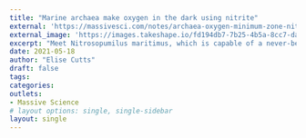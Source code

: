 ```yaml
---
title: "Marine archaea make oxygen in the dark using nitrite"
external: 'https://massivesci.com/notes/archaea-oxygen-minimum-zone-nitrogen-ocean-anoxia/'
external_image: 'https://images.takeshape.io/fd194db7-7b25-4b5a-8cc7-da7f31fab475/dev/f9ab0171-653b-456e-a5a0-03b4770edcab/kyrylo-kholopkin-Q4tG3MfYI-0-unsplash.jpg?auto=compress%2Cformat&crop=faces&fit=crop&fm=jpg&h=800&q=70&w=1200'
excerpt: "Meet Nitrosopumilus maritimus, which is capable of a never-before-seen oxygen synthesis method"
date: 2021-05-18
author: "Elise Cutts"
draft: false
tags:
categories:
outlets:
- Massive Science
# layout options: single, single-sidebar
layout: single
---
```


